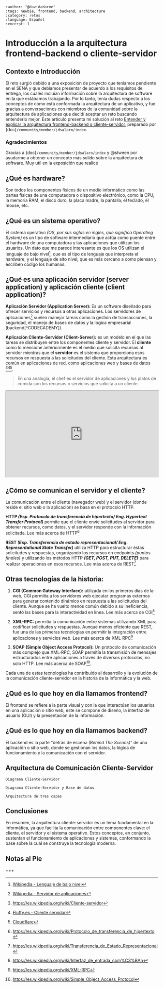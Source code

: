  ```{post} 2023-09-03
:author: "@davidadarme"
:tags: newbie, frontend, backend, architecture
:category: retos
:language: Español
:excerpt: 1
``` 

# Introducción a la arquitectura frontend-backend o cliente-servidor

## Contexto e Introducción

El reto surgió debido a una exposición de proyecto que teníamos pendiente en el SENA y que debíamos presentar de acuerdo a los requisitos de entrega, los cuales incluían información sobre la arquitectura de software en la que estábamos trabajando. Por lo tanto, tenía dudas respecto a los conceptos de cómo está conformada la arquitectura de un aplicativo, y fue gracias a conversaciones con miembros de la comunidad sobre la arquitectura de aplicaciones que decidí aceptar un reto buscando entenderlo mejor. Éste artículo presenta mi solución al reto [Entender y explicar la arquitectura frontend-backend o cliente-servidor](https://gitlab.com/guayahack/main/-/issues/105), preparado por {doc}`/community/member/jdsalaro/index`.

### Agradecimientos

Gracias a {doc}`/community/member/jdsalaro/index` y @stween por ayudarme a obtener un concepto más solido sobre la arquitectura de software. Muy utíl en la exposición que realicé

## ¿Qué es hardware?

Son todos los componentes físicos de un medio informático como las partes físicas de una computadora o dispositivo electrónico, como la CPU, la memoria RAM, el disco duro, la placa madre, la pantalla, el teclado, el mouse, etc.

## ¿Qué es un sistema operativo?

El sistema operativo _(OS, por sus siglas en inglés, que significa Operating System)_ es un tipo de software intermediario que actúa como puente entre el hardware de una computadora y las aplicaciones que utilizan los usuarios. Un dato que me parece interesante es que los OS utilizan el lenguaje de bajo nivel[^WIKI-1], que es el tipo de lenguaje que interpreta el hardware, y el lenguaje de alto nivel, que es más cercano a como piensan y escriben código los humanos.
[^WIKI-1]: [Wikipedia - Lenguaje de bajo nivel](https://en.wikipedia.org/wiki/Low-level_programming_language)

## ¿Qué es una aplicación servidor (server application) y aplicación cliente (client application)?

**Aplicación Servidor (Application Server):** Es un software diseñado para ofrecer servicios y recursos a otras aplicaciones. Los servidores de aplicaciones[^WIKI] suelen manejar tareas como la gestión de transacciones, la seguridad, el manejo de bases de datos y la lógica empresarial (backend[^CODECADEMY]).
[^WIKI]: [Wikipedia - Servidor de aplicaciones](https://es.wikipedia.org/wiki/Servidor_de_aplicaciones)
[^CODEACADEMY]: [Codecademy - Arquitectura Backend](https://www.codecademy.com/article/back-end-architecture)

**Aplicación Cliente-Servidor (Client-Server):** es un modelo en el que las tareas se distribuyen entre los componentes cliente y servidor. El **cliente** como lo mencione anteriormente es el medio que solicita recursos al servidor mientras que el **servidor** es el sistema que proporciona esos recursos en respuesta a las solicitudes del cliente. Esta arquitectura es común en aplicaciones de red, como aplicaciones web y bases de datos [^WIKICS][^FLUFFY][^CLOUDFLARE].

[^WIKICS]: https://es.wikipedia.org/wiki/Cliente-servidor
[^CLOUDFLARE]: [Cloudflare](https://www.cloudflare.com/es-es/learning/serverless/glossary/client-side-vs-server-side/)
[^FLUFFY]: [Fluffy.es - Cliente servidor](https://fluffy.es/introduction-to-client-server)

> En una analogía, el chef es el servidor de aplicaciones y los platos de comida son los recursos o servicios que solicita a un cliente.

<iframe style="aspect-ratio: 16 / 9; width: 100%" src="https://www.youtube.com/embed/QSEDr2e1gSQ"></iframe>

## ¿Cómo se comunican el servidor y el cliente?

La comunicación entre el cliente (navegador web) y el servidor (donde reside el sitio web o la aplicación) se basa en el protocolo HTTP.

**HTTP _(Esp. Protocolo de transferencia de hipertexto/ Eng. Hypertext Transfer Protocol)_** permite que el cliente envíe solicitudes al servidor para obtener recursos, como datos, y el servidor responde con la información solicitada. Lee más acerca de HTTP[^HTTP]
[^HTTP]: https://es.wikipedia.org/wiki/Protocolo_de_transferencia_de_hipertexto

**REST _(Esp. Transferencia de estado representacional/ Eng. Representational State Transfer)_**  utiliza HTTP para estructurar éstas solicitudes y respuestas, organizando los recursos en endpoints _(puntos finales)_ y utilizando los métodos HTTP _**(GET, POST, PUT, DELETE)**_ para realizar operaciones en esos recursos. Lee más acerca de REST[^REST]
[^REST]: https://es.wikipedia.org/wiki/Transferencia_de_Estado_Representacional

## Otras tecnologías de la historia:

1. **CGI (Common Gateway Interface):** utilizada en los primeros días de la web, CGI permitía a los servidores web ejecutar programas externos para generar contenido dinámico en respuesta a las solicitudes del cliente. Aunque se ha vuelto menos común debido a su ineficiencia, sentó las bases para la interactividad en línea. Lee más acerca de CGI[^CGI]
[^CGI]: https://es.wikipedia.org/wiki/Interfaz_de_entrada_com%C3%BAn

2. **XML-RPC:** permitía la comunicación entre sistemas utilizando XML para codificar solicitudes y respuestas. Aunque menos eficiente que REST, fue una de las primeras tecnologías en permitir la integración entre aplicaciones y servicios web. Lee más acerca de XML-RPC[^XMLRPC]
[^XMLRPC]: https://es.wikipedia.org/wiki/XML-RPC

3. **SOAP (Simple Object Access Protocol):** Un protocolo de comunicación más complejo que XML-RPC, SOAP permitía la transmisión de mensajes estructurados entre aplicaciones a través de diversos protocolos, no solo HTTP. Lee más acerca de SOAP[^SOAP].
[^SOAP]: https://es.wikipedia.org/wiki/Simple_Object_Access_Protocol

Cada una de estas tecnologías ha contribuido al desarrollo y la evolución de la comunicación cliente-servidor en la historia de la informática y la web.

## ¿Qué es lo que hoy en dia llamamos frontend?

El frontend se refiere a la parte visual y con la que interactúan los usuarios en una aplicación o sitio web, este se compone de diseño, la interfaz de usuario (GUI) y la presentación de la información.

## ¿Qué es lo que hoy en dia llamamos backend?

El backend es la parte "detrás de escena _(Behind The Scenes)_" de una aplicación o sitio web, donde se gestionan los datos, la lógica de funcionamiento y la comunicación con el servidor.

## Arquitectura de Comunicación Cliente-Servidor

```{figure} reto-arquitectura-frontend-backend-cliente-servidor.md-data/diagrama-cliente-servidor.png
Diagrama Cliente-Servidor
```

```{figure} reto-arquitectura-frontend-backend-cliente-servidor.md-data/diagrama-cliente-servidor-base-de-datos.png
Diagrama Cliente-Servidor y Base de datos
```

```{figure} reto-arquitectura-frontend-backend-cliente-servidor.md-data/arquitectura-tres-capas.png
Arquitectura de tres capas
```

## Conclusiones

En resumen, la arquitectura cliente-servidor es un tema fundamental en la informática, ya que facilita la comunicación entre componentes clave: el cliente, el servidor y el sistema operativo. Estos conceptos, en conjunto, sustentan el funcionamiento de aplicaciones y sistemas, conformando la base sobre la cual se construye la tecnología moderna.


## Notas al Pie
+++


